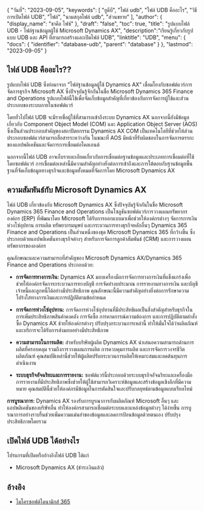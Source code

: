 {
"วันที่": "2023-09-05",
  "keywords": [
"ยูดีบี",
"ไฟล์ udb",
"ไฟล์ UDB คืออะไร",
"วิธีการเปิดไฟล์ UDB",
"ไฟล์",
"นามสกุลไฟล์ udb",
"ส่วนขยาย"
],
  "author": {
"display_name": "ชาคีล ไฟซ์"
},
"draft": "false",
"toc": true,
"title": "รูปแบบไฟล์ UDB - ไฟล์ฐานข้อมูลผู้ใช้ Microsoft Dynamics AX",
  "description":"เรียนรู้เกี่ยวกับรูปแบบ UDB และ API ที่สามารถสร้างและเปิดไฟล์ UDB",
  "linktitle": "UDB",
  "menu": {
    "docs": {
      "identifier": "database-udb",
      "parent": "database"
}
},
"lastmod": "2023-09-05"
}

## ไฟล์ UDB คืออะไร??

รูปแบบไฟล์ UDB ซึ่งย่อมาจาก "ไฟล์ฐานข้อมูลผู้ใช้ Dynamics AX" เชื่อมโยงกับซอฟต์แวร์การจัดการธุรกิจ Microsoft AX ซึ่งปัจจุบันรู้จักกันในชื่อ Microsoft Dynamics 365 Finance and Operations รูปแบบไฟล์นี้ใช้เพื่อจัดเก็บข้อมูลสำคัญที่เกี่ยวข้องกับการจัดการผู้ใช้และส่วนประกอบของระบบภายในซอฟต์แวร์

โดยทั่วไปไฟล์ UDB จะมีรายชื่อผู้ใช้ที่สามารถเข้าถึงระบบ Dynamics AX นอกจากนี้ยังมีข้อมูลเกี่ยวกับ Component Object Model (COM) และ Application Object Server (AOS) ซึ่งเป็นส่วนประกอบสำคัญของสถาปัตยกรรม Dynamics AX COM เป็นเทคโนโลยีที่ช่วยให้ส่วนประกอบซอฟต์แวร์สามารถสื่อสารระหว่างกัน ในขณะที่ AOS มีหน้าที่รับผิดชอบในการจัดการตรรกะของแอปพลิเคชันและจัดการการเชื่อมต่อไคลเอนต์

นอกจากนี้ไฟล์ UDB อาจเก็บรายละเอียดเกี่ยวกับการเชื่อมต่อฐานข้อมูลและประเภทการเชื่อมต่อที่ใช้โดยซอฟต์แวร์ การเชื่อมต่อเหล่านี้มีความสำคัญอย่างยิ่งต่อการเข้าถึงและการโต้ตอบกับฐานข้อมูลพื้นฐานที่จัดเก็บข้อมูลทางธุรกิจและข้อมูลทั้งหมดที่จัดการโดย Microsoft Dynamics AX

## ความสัมพันธ์กับ Microsoft Dynamics AX

ไฟล์ UDB เกี่ยวข้องกับ Microsoft Dynamics AX ซึ่งปัจจุบันรู้จักกันในชื่อ Microsoft Dynamics 365 Finance and Operations เป็นโซลูชันซอฟต์แวร์การวางแผนทรัพยากรองค์กร (ERP) ที่พัฒนาโดย Microsoft ได้รับการออกแบบมาเพื่อช่วยให้องค์กรต่างๆ จัดการการเงิน ห่วงโซ่อุปทาน การผลิต ทรัพยากรมนุษย์ และกระบวนการทางธุรกิจหลักอื่นๆ Dynamics 365 Finance and Operations เป็นส่วนหนึ่งของชุด Microsoft Dynamics 365 ที่กว้างขึ้น ซึ่งประกอบด้วยแอปพลิเคชันทางธุรกิจต่างๆ สำหรับการจัดการลูกค้าสัมพันธ์ (CRM) และการวางแผนทรัพยากรขององค์กร

คุณลักษณะและความสามารถที่สำคัญของ Microsoft Dynamics AX/Dynamics 365 Finance and Operations ประกอบด้วย:

- **การจัดการทางการเงิน:** Dynamics AX มอบเครื่องมือการจัดการทางการเงินที่แข็งแกร่งเพื่อช่วยให้องค์กรจัดการกระบวนการทางบัญชี การจัดทำงบประมาณ การรายงานทางการเงิน และบัญชีเจ้าหนี้และลูกหนี้ได้อย่างมีประสิทธิภาพ คุณลักษณะนี้มีความสำคัญอย่างยิ่งต่อการรักษาความโปร่งใสทางการเงินและการปฏิบัติตามข้อกำหนด

- **การจัดการห่วงโซ่อุปทาน:** การจัดการห่วงโซ่อุปทานที่มีประสิทธิผลเป็นสิ่งสำคัญสำหรับธุรกิจในการเพิ่มประสิทธิภาพสินค้าคงคลัง การจัดซื้อ การคาดการณ์ความต้องการ และการปฏิบัติตามคำสั่งซื้อ Dynamics AX ช่วยให้องค์กรต่างๆ ปรับปรุงกระบวนการเหล่านี้ ทำให้มั่นใจได้ว่าผลิตภัณฑ์และบริการจะได้รับการส่งมอบอย่างมีประสิทธิภาพ

- **ความสามารถในการผลิต:** สำหรับบริษัทผู้ผลิต Dynamics AX นำเสนอความสามารถด้านการผลิตที่ครอบคลุม รวมถึงการวางแผนการผลิต การควบคุมการผลิต และการจัดการวงจรชีวิตผลิตภัณฑ์ คุณสมบัติเหล่านี้ช่วยให้ผู้ผลิตปรับกระบวนการผลิตให้เหมาะสมและลดต้นทุนการดำเนินงาน

- **ระบบธุรกิจอัจฉริยะและการรายงาน:** ซอฟต์แวร์นี้ประกอบด้วยระบบธุรกิจอัจฉริยะและเครื่องมือการรายงานที่มีประสิทธิภาพซึ่งช่วยให้ผู้ใช้สามารถวิเคราะห์ข้อมูลและสร้างข้อมูลเชิงลึกที่มีความหมาย คุณสมบัตินี้ช่วยให้องค์กรมีข้อมูลในการตัดสินใจและปรับกลยุทธ์ตามข้อมูลแบบเรียลไทม์

**การบูรณาการ:** Dynamics AX รองรับการบูรณาการกับผลิตภัณฑ์ Microsoft อื่นๆ และแอปพลิเคชันของบริษัทอื่น ทำให้องค์กรสามารถเชื่อมต่อระบบและแหล่งข้อมูลต่างๆ ได้ง่ายขึ้น การบูรณาการอย่างราบรื่นช่วยเพิ่มความแม่นยำของข้อมูลและลดการป้อนข้อมูลด้วยตนเอง ปรับปรุงประสิทธิภาพโดยรวม

## เปิดไฟล์ UDB ได้อย่างไร

โปรแกรมที่เปิดหรืออ้างอิงไฟล์ UDB ได้แก่

- Microsoft Dynamics AX (ชำระเงินแล้ว)

## อ้างอิง
- [ไมโครซอฟต์ไดนามิกส์ 365](https://en.wikipedia.org/wiki/Microsoft_Dynamics_365)

